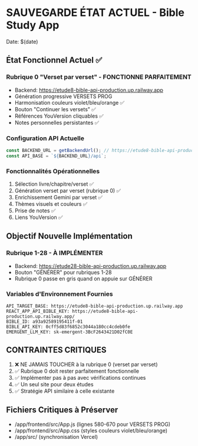 # SAUVEGARDE ÉTAT ACTUEL - Bible Study App

Date: $(date)

## État Fonctionnel Actuel ✅

### Rubrique 0 "Verset par verset" - FONCTIONNE PARFAITEMENT
- Backend: https://etude8-bible-api-production.up.railway.app
- Génération progressive VERSETS PROG
- Harmonisation couleurs violet/bleu/orange ✅
- Bouton "Continuer les versets" ✅
- Références YouVersion cliquables ✅
- Notes personnelles persistantes ✅

### Configuration API Actuelle
```javascript
const BACKEND_URL = getBackendUrl(); // https://etude8-bible-api-production.up.railway.app
const API_BASE = `${BACKEND_URL}/api`;
```

### Fonctionnalités Opérationnelles
1. Sélection livre/chapitre/verset ✅
2. Génération verset par verset (rubrique 0) ✅
3. Enrichissement Gemini par verset ✅
4. Thèmes visuels et couleurs ✅
5. Prise de notes ✅
6. Liens YouVersion ✅

## Objectif Nouvelle Implémentation

### Rubrique 1-28 - À IMPLÉMENTER
- Backend: https://etude28-bible-api-production.up.railway.app  
- Bouton "GÉNÉRER" pour rubriques 1-28
- Rubrique 0 passe en gris quand on appuie sur GÉNÉRER

### Variables d'Environnement Fournies
```
API_TARGET_BASE: https://etude8-bible-api-production.up.railway.app
REACT_APP_API_BIBLE_KEY: https://etude8-bible-api-production.up.railway.app/
BIBLE_ID: a93a92589195411f-01
BIBLE_API_KEY: 0cff5d83f6852c3044a180cc4cdeb0fe
EMERGENT_LLM_KEY: sk-emergent-3BcF2643421D02fC0E
```

## CONTRAINTES CRITIQUES
1. ❌ NE JAMAIS TOUCHER à la rubrique 0 (verset par verset)
2. ✅ Rubrique 0 doit rester parfaitement fonctionnelle
3. ✅ Implémenter pas à pas avec vérifications continues
4. ✅ Un seul site pour deux études
5. ✅ Stratégie API similaire à celle existante

## Fichiers Critiques à Préserver
- /app/frontend/src/App.js (lignes 580-670 pour VERSETS PROG)
- /app/frontend/src/App.css (styles couleurs violet/bleu/orange)
- /app/src/ (synchronisation Vercel)